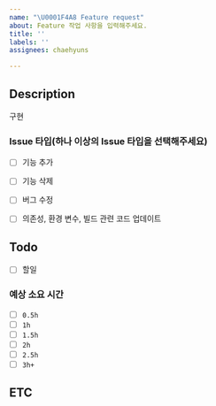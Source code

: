 ```yaml
---
name: "\U0001F4A8 Feature request"
about: Feature 작업 사항을 입력해주세요.
title: ''
labels: ''
assignees: chaehyuns

---
```


## Description
구현


### Issue 타입(하나 이상의 Issue 타입을 선택해주세요)
 - [ ] 기능 추가
 - [ ] 기능 삭제
 - [ ] 버그 수정
 - [ ] 의존성, 환경 변수, 빌드 관련 코드 업데이트


## Todo
- [ ] 할일

### 예상 소요 시간
- [ ] `0.5h`
- [ ] `1h`
- [ ] `1.5h`
- [ ] `2h`
- [ ] `2.5h`
- [ ] `3h+`

## ETC
